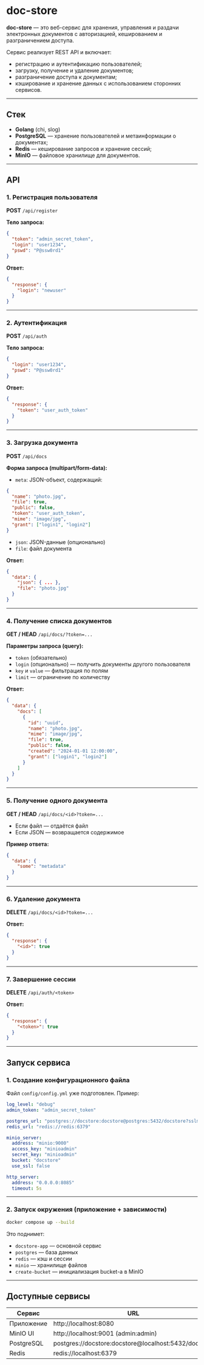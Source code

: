 # doc-store

**doc-store** — это веб-сервис для хранения, управления и раздачи электронных документов с авторизацией, кешированием и разграничением доступа.

Сервис реализует REST API и включает:

- регистрацию и аутентификацию пользователей;
- загрузку, получение и удаление документов;
- разграничение доступа к документам;
- кэширование и хранение данных с использованием сторонних сервисов.

---

## Стек

- **Golang** (chi, slog)
- **PostgreSQL** — хранение пользователей и метаинформации о документах;
- **Redis** — кеширование запросов и хранение сессий;
- **MinIO** — файловое хранилище для документов.

---
## API

### 1. Регистрация пользователя

**POST** `/api/register`

**Тело запроса:**
```json
{
  "token": "admin_secret_token",
  "login": "user1234",
  "pswd": "P@ssw0rd1"
}
```

**Ответ:**
```json
{
  "response": {
    "login": "newuser"
  }
}
```

---

### 2. Аутентификация

**POST** `/api/auth`

**Тело запроса:**
```json
{
  "login": "user1234",
  "pswd": "P@ssw0rd1"
}
```

**Ответ:**
```json
{
  "response": {
    "token": "user_auth_token"
  }
}
```

---

### 3. Загрузка документа

**POST** `/api/docs`

**Форма запроса (multipart/form-data):**
- `meta`: JSON-объект, содержащий:
```json
{
  "name": "photo.jpg",
  "file": true,
  "public": false,
  "token": "user_auth_token",
  "mime": "image/jpg",
  "grant": ["login1", "login2"]
}
```
- `json`: JSON-данные (опционально)
- `file`: файл документа

**Ответ:**
```json
{
  "data": {
    "json": { ... },
    "file": "photo.jpg"
  }
}
```

---

### 4. Получение списка документов

**GET / HEAD** `/api/docs/?token=...`

**Параметры запроса (query):**
- `token` (обязательно)
- `login` (опционально) — получить документы другого пользователя
- `key` и `value` — фильтрация по полям
- `limit` — ограничение по количеству

**Ответ:**
```json
{
  "data": {
    "docs": [
      {
        "id": "uuid",
        "name": "photo.jpg",
        "mime": "image/jpg",
        "file": true,
        "public": false,
        "created": "2024-01-01 12:00:00",
        "grant": ["login1", "login2"]
      }
    ]
  }
}
```

---

### 5. Получение одного документа

**GET / HEAD** `/api/docs/<id>?token=...`

- Если файл — отдаётся файл
- Если JSON — возвращается содержимое

**Пример ответа:**
```json
{
  "data": {
    "some": "metadata"
  }
}
```

---

### 6. Удаление документа

**DELETE** `/api/docs/<id>?token=...`

**Ответ:**
```json
{
  "response": {
    "<id>": true
  }
}
```

---

### 7. Завершение сессии

**DELETE** `/api/auth/<token>`

**Ответ:**
```json
{
  "response": {
    "<token>": true
  }
}
```
---

## Запуск сервиса

### 1. Создание конфигурационного файла

Файл `config/config.yml` уже подготовлен. Пример:

```yaml
log_level: "debug"
admin_token: "admin_secret_token"

postgres_url: "postgres://docstore:docstore@postgres:5432/docstore?sslmode=disable"
redis_url: "redis://redis:6379"

minio_server:
  address: "minio:9000"
  access_key: "minioadmin"
  secret_key: "minioadmin"
  bucket: "docstore"
  use_ssl: false

http_server:
  address: "0.0.0.0:8085"
  timeout: 5s
```

---

### 2. Запуск окружения (приложение + зависимости)

```bash
docker compose up --build
```

Это поднимет:

- `docstore-app` — основной сервис
- `postgres` — база данных
- `redis` — кэш и сессии
- `minio` — хранилище файлов
- `create-bucket` — инициализация bucket-а в MinIO

---

## Доступные сервисы

| Сервис       | URL                                 |
|--------------|--------------------------------------|
| Приложение   | http://localhost:8080                |
| MinIO UI     | http://localhost:9001 (admin:admin)  |
| PostgreSQL   | postgres://docstore:docstore@localhost:5432/docstore |
| Redis        | redis://localhost:6379               |

